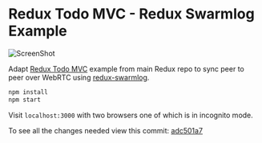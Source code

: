# Redux Todo MVC - Redux Swarmlog Example

![ScreenShot](https://raw.github.com/philholden/todomvc-redux-swarmlog/master/redux-swarm-log-git.png)

Adapt [Redux Todo MVC](https://github.com/reactjs/redux/tree/master/examples/todomvc) example from main Redux repo to sync peer to peer over WebRTC using [redux-swarmlog](https://github.com/philholden/redux-swarmlog).


```bash
npm install
npm start
```
Visit `localhost:3000` with two browsers one of which is in incognito mode.

To see all the changes needed view this commit: [adc501a7](https://github.com/philholden/todomvc-redux-swarmlog/commit/adc501a76156ac062c123659073630dd74057d07)
